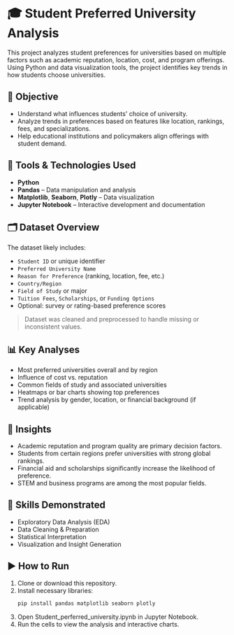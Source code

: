 # 🎓 Student Preferred University Analysis

This project analyzes student preferences for universities based on multiple factors such as academic reputation, location, cost, and program offerings. Using Python and data visualization tools, the project identifies key trends in how students choose universities.

## 🎯 Objective

- Understand what influences students' choice of university.
- Analyze trends in preferences based on features like location, rankings, fees, and specializations.
- Help educational institutions and policymakers align offerings with student demand.

## 🧰 Tools & Technologies Used

- **Python**
- **Pandas** – Data manipulation and analysis
- **Matplotlib**, **Seaborn**, **Plotly** – Data visualization
- **Jupyter Notebook** – Interactive development and documentation

## 🗂️ Dataset Overview

The dataset likely includes:
- `Student ID` or unique identifier
- `Preferred University Name`
- `Reason for Preference` (ranking, location, fee, etc.)
- `Country/Region`
- `Field of Study` or major
- `Tuition Fees`, `Scholarships`, or `Funding Options`
- Optional: survey or rating-based preference scores

> Dataset was cleaned and preprocessed to handle missing or inconsistent values.

## 📊 Key Analyses

- Most preferred universities overall and by region
- Influence of cost vs. reputation
- Common fields of study and associated universities
- Heatmaps or bar charts showing top preferences
- Trend analysis by gender, location, or financial background (if applicable)

## 📌 Insights

- Academic reputation and program quality are primary decision factors.
- Students from certain regions prefer universities with strong global rankings.
- Financial aid and scholarships significantly increase the likelihood of preference.
- STEM and business programs are among the most popular fields.

## 🧠 Skills Demonstrated

- Exploratory Data Analysis (EDA)
- Data Cleaning & Preparation
- Statistical Interpretation
- Visualization and Insight Generation

## ▶️ How to Run

1. Clone or download this repository.
2. Install necessary libraries:
   ```bash
   pip install pandas matplotlib seaborn plotly
3. Open Student_perferred_university.ipynb in Jupyter Notebook.
4. Run the cells to view the analysis and interactive charts.
